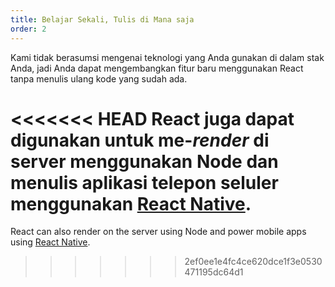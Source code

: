 ```yaml
---
title: Belajar Sekali, Tulis di Mana saja
order: 2
---
```


Kami tidak berasumsi mengenai teknologi yang Anda gunakan di dalam stak Anda, jadi Anda dapat mengembangkan fitur baru menggunakan React tanpa menulis ulang kode yang sudah ada.

<<<<<<< HEAD
React juga dapat digunakan untuk me-*render* di server menggunakan Node dan menulis aplikasi telepon seluler menggunakan [React Native](https://facebook.github.io/react-native/).
=======
React can also render on the server using Node and power mobile apps using [React Native](https://reactnative.dev/).
>>>>>>> 2ef0ee1e4fc4ce620dce1f3e0530471195dc64d1
